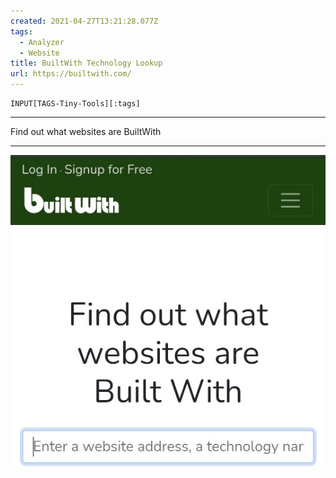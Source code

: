```yaml
---
created: 2021-04-27T13:21:28.077Z
tags: 
  - Analyzer
  - Website
title: BuiltWith Technology Lookup
url: https://builtwith.com/
---
```

```meta-bind
INPUT[TAGS-Tiny-Tools][:tags]
```

___
Find out what websites are BuiltWith
___

![](_attachments/builtwith-technology-lookup.jpg)
